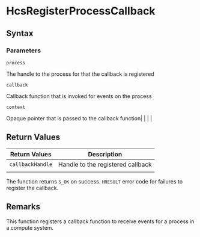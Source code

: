 # HcsRegisterProcessCallback

## Syntax

### Parameters

`process`

The handle to the process for that the callback is registered

`callback`

Callback function that is invoked for events on the process

`context`

Opaque pointer that is passed to the callback function|
|    |    | 



## Return Values
|Return Values     |Description|
|---|---|
|`callbackHandle`| Handle to the registered callback|
|    |    | 

The function returns `S_OK` on success. `HRESULT` error code for failures to register the callback.

## Remarks
This function registers a callback function to receive events for a process in a compute system.